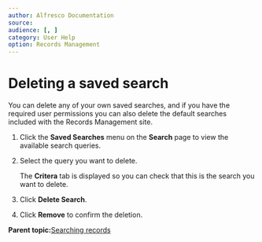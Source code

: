 ```yaml
---
author: Alfresco Documentation
source: 
audience: [, ]
category: User Help
option: Records Management
---
```


# Deleting a saved search

You can delete any of your own saved searches, and if you have the required user permissions you can also delete the default searches included with the Records Management site.

1.  Click the **Saved Searches** menu on the **Search** page to view the available search queries.

2.  Select the query you want to delete.

    The **Critera** tab is displayed so you can check that this is the search you want to delete.

3.  Click **Delete Search**.

4.  Click **Remove** to confirm the deletion.


**Parent topic:**[Searching records](../concepts/rm-search.md)

